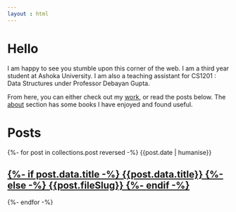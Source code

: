 ```yaml
---
layout : html
---
```


<h1>Hello</h1>

I am happy to see you stumble upon this corner of the web. I am a third year student at Ashoka University. I am also a teaching assistant for CS1201 : Data Structures under Professor Debayan Gupta. 

From here, you can either check out my [work](./work), or read the posts below. The [about](./about) section has some books I have enjoyed and found useful. 

<h1> Posts </h1>

{%- for post in collections.post reversed -%}
  {{post.date | humanise}}
  <a href={{post.url}}>
    <h2 class="post-title">
    {%- if post.data.title -%} 
        {{post.data.title}} 
    {%- else -%} 
        {{post.fileSlug}}
    {%- endif -%}
    </h2>
  </a>
{%- endfor -%}